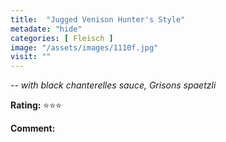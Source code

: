 ```yaml
---
title:  "Jugged Venison Hunter's Style"
metadate: "hide"
categories: [ Fleisch ]
image: "/assets/images/1110f.jpg"
visit: ""
---
```


_-- with black chanterelles sauce, Grisons spaetzli_

**Rating:** ⭐️⭐️⭐️  
  
**Comment:**
